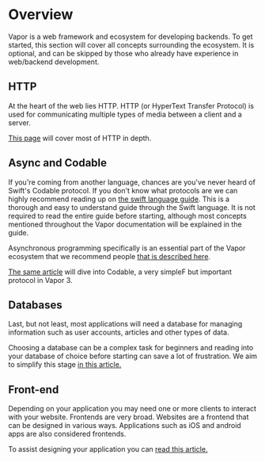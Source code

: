 # Overview

Vapor is a web framework and ecosystem for developing backends. To get started, this section will cover all concepts surrounding the ecosystem. It is optional, and can be skipped by those who already have experience in web/backend development.

## HTTP

At the heart of the web lies HTTP. HTTP (or HyperText Transfer Protocol) is used for communicating multiple types of media between a client and a server.

[This page](http.md) will cover most of HTTP in depth.

## Async and Codable

If you're coming from another language, chances are you've never heard of Swift's Codable protocol. If you don't know what protocols are we can highly recommend reading up on [the swift language guide](https://developer.apple.com/library/content/documentation/Swift/Conceptual/Swift_Programming_Language/index.html). This is a thorough and easy to understand guide through the Swift language. It is not required to read the entire guide before starting, although most concepts mentioned throughout the Vapor documentation will be explained in the guide.

Asynchronous programming specifically is an essential part of the Vapor ecosystem that we recommend people [that is described here](async-and-codable.md).

[The same article](async-and-codable.md) will dive into Codable, a very simpleF but important protocol in Vapor 3.

## Databases

Last, but not least, most applications will need a database for managing information such as user accounts, articles and other types of data.

Choosing a database can be a complex task for beginners and reading into your database of choice before starting can save a lot of frustration. We aim to simplify this stage [in this article.](databases.md)

## Front-end

Depending on your application you may need one or more clients to interact with your website. Frontends are very broad. Websites are a frontend that can be designed in various ways. Applications such as iOS and android apps are also considered frontends.

To assist designing your application you can [read this article.](application-desing.md)
